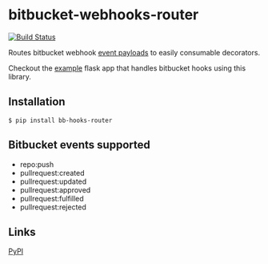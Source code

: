 # bitbucket-webhooks-router
 
[![Build Status](https://travis-ci.com/mukund-murali/bitbucket-webhooks-router.svg?branch=master)](https://travis-ci.com/mukund-murali/bitbucket-webhooks-router)

Routes bitbucket webhook [event payloads](https://confluence.atlassian.com/bitbucket/event-payloads-740262817.html) to easily consumable decorators.

Checkout the [example](https://github.com/mukund-murali/bitbucket-webhooks-router/tree/master/examples/sample_flask_app) flask app that handles bitbucket hooks using this library.

## Installation

```
$ pip install bb-hooks-router
```

## Bitbucket events supported

* repo:push
* pullrequest:created
* pullrequest:updated
* pullrequest:approved
* pullrequest:fulfilled
* pullrequest:rejected


## Links

[PyPI](https://pypi.org/project/bb-hooks-router/)
